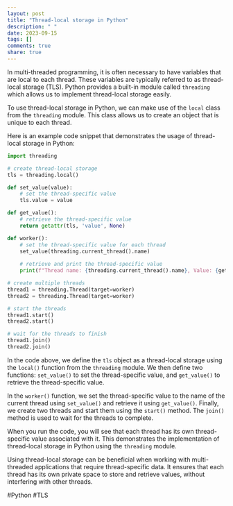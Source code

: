 ```yaml
---
layout: post
title: "Thread-local storage in Python"
description: " "
date: 2023-09-15
tags: []
comments: true
share: true
---
```


In multi-threaded programming, it is often necessary to have variables that are local to each thread. These variables are typically referred to as thread-local storage (TLS). Python provides a built-in module called `threading` which allows us to implement thread-local storage easily.

To use thread-local storage in Python, we can make use of the `local` class from the `threading` module. This class allows us to create an object that is unique to each thread.

Here is an example code snippet that demonstrates the usage of thread-local storage in Python:

```python
import threading

# create thread-local storage
tls = threading.local()

def set_value(value):
    # set the thread-specific value
    tls.value = value

def get_value():
    # retrieve the thread-specific value
    return getattr(tls, 'value', None)

def worker():
    # set the thread-specific value for each thread
    set_value(threading.current_thread().name)
     
    # retrieve and print the thread-specific value
    print(f"Thread name: {threading.current_thread().name}, Value: {get_value()}")

# create multiple threads
thread1 = threading.Thread(target=worker)
thread2 = threading.Thread(target=worker)

# start the threads
thread1.start()
thread2.start()

# wait for the threads to finish
thread1.join()
thread2.join()
```

In the code above, we define the `tls` object as a thread-local storage using the `local()` function from the `threading` module. We then define two functions: `set_value()` to set the thread-specific value, and `get_value()` to retrieve the thread-specific value.

In the `worker()` function, we set the thread-specific value to the name of the current thread using `set_value()` and retrieve it using `get_value()`. Finally, we create two threads and start them using the `start()` method. The `join()` method is used to wait for the threads to complete.

When you run the code, you will see that each thread has its own thread-specific value associated with it. This demonstrates the implementation of thread-local storage in Python using the `threading` module.

Using thread-local storage can be beneficial when working with multi-threaded applications that require thread-specific data. It ensures that each thread has its own private space to store and retrieve values, without interfering with other threads.

#Python #TLS